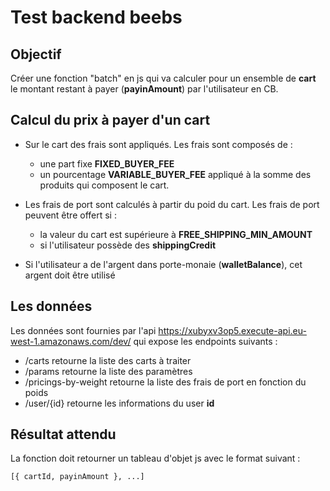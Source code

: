 # Test backend beebs

## Objectif 

Créer une fonction "batch" en js qui va calculer pour un ensemble de **cart** le montant restant à payer (**payinAmount**) par l'utilisateur en CB.

## Calcul du prix à payer d'un **cart**

- Sur le cart des frais sont appliqués. Les frais sont composés de :
  - une part fixe **FIXED_BUYER_FEE**
  - un pourcentage **VARIABLE_BUYER_FEE** appliqué à la somme des produits qui composent le cart.

- Les frais de port sont calculés à partir du poid du cart. Les frais de port peuvent être offert si :
  - la valeur du cart est supérieure à **FREE_SHIPPING_MIN_AMOUNT** 
  - si l'utilisateur possède des **shippingCredit**

- Si l'utilisateur a de l'argent dans porte-monaie (**walletBalance**), cet argent doit être utilisé

## Les données

Les données sont fournies par l'api https://xubyxv3op5.execute-api.eu-west-1.amazonaws.com/dev/ qui expose les endpoints suivants :

- /carts  retourne la liste des carts à traiter
- /params retourne la liste des paramètres 
- /pricings-by-weight retourne la liste des frais de port en fonction du poids
- /user/{id} retourne les informations du user **id**

## Résultat attendu 

La fonction doit retourner un tableau d'objet js avec le format suivant : 

```
[{ cartId, payinAmount }, ...]
```